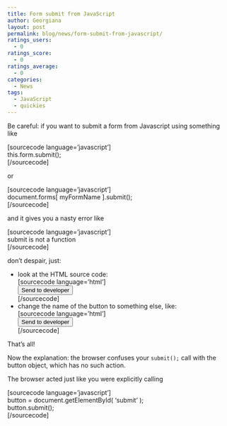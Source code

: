 ```yaml
---
title: Form submit from JavaScript
author: Georgiana
layout: post
permalink: blog/news/form-submit-from-javascript/
ratings_users:
  - 0
ratings_score:
  - 0
ratings_average:
  - 0
categories:
  - News
tags:
  - JavaScript
  - quickies
---
```

Be careful: if you want to submit a form from Javascript using something like

[sourcecode language=&#8217;javascript&#8217;]  
this.form.submit();  
[/sourcecode]

or

[sourcecode language=&#8217;javascript&#8217;]  
document.forms[ myFormName ].submit();  
[/sourcecode]

and it gives you a nasty error like

[sourcecode language=&#8217;javascript&#8217;]  
submit is not a function  
[/sourcecode]

don&#8217;t despair, just:

  * look at the HTML source code:  
    [sourcecode language=&#8217;html&#8217;]  
    <input id="submit" name="submit" value="Send to developer" type="submit" />  
    [/sourcecode]
  * change the name of the button to something else, like:  
    [sourcecode language=&#8217;html&#8217;]  
    <input id="mySubmitButton" name="mySubmitButton" value="Send to developer" type="submit" />  
    [/sourcecode]

That&#8217;s all!

Now the explanation: the browser confuses your `submit();` call with the button object, which has no such action.

The browser acted just like you were explicitly calling

[sourcecode language=&#8217;javascript&#8217;]  
button = document.getElementById( &#8216;submit&#8217; );  
button.submit();  
[/sourcecode]
